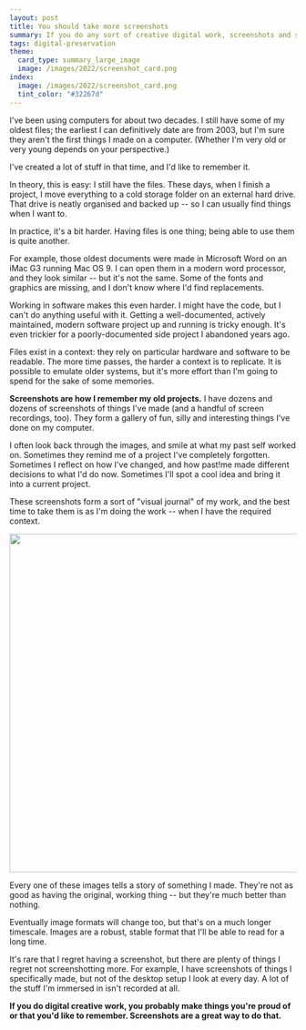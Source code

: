 ```yaml
---
layout: post
title: You should take more screenshots
summary: If you do any sort of creative digital work, screenshots and screen recordings are your best hope of remembering it.
tags: digital-preservation
theme:
  card_type: summary_large_image
  image: /images/2022/screenshot_card.png
index:
  image: /images/2022/screenshot_card.png
  tint_color: "#32267d"
---
```


I've been using computers for about two decades.
I still have some of my oldest files; the earliest I can definitively date are from 2003, but I'm sure they aren't the first things I made on a computer.
(Whether I'm very old or very young depends on your perspective.)

I've created a lot of stuff in that time, and I'd like to remember it.

In theory, this is easy: I still have the files.
These days, when I finish a project, I move everything to a cold storage folder on an external hard drive.
That drive is neatly organised and backed up -- so I can usually find things when I want to.

In practice, it's a bit harder.
Having files is one thing; being able to use them is quite another.

For example, those oldest documents were made in Microsoft Word on an iMac G3 running Mac OS 9.
I can open them in a modern word processor, and they look similar -- but it's not the same.
Some of the fonts and graphics are missing, and I don't know where I'd find replacements.

Working in software makes this even harder.
I might have the code, but I can't do anything useful with it.
Getting a well-documented, actively maintained, modern software project up and running is tricky enough.
It's even trickier for a poorly-documented side project I abandoned years ago.

Files exist in a context: they rely on particular hardware and software to be readable.
The more time passes, the harder a context is to replicate.
It is possible to emulate older systems, but it's more effort than I'm going to spend for the sake of some memories.

**Screenshots are how I remember my old projects.**
I have dozens and dozens of screenshots of things I've made (and a handful of screen recordings, too).
They form a gallery of fun, silly and interesting things I've done on my computer.

I often look back through the images, and smile at what my past self worked on.
Sometimes they remind me of a project I've completely forgotten.
Sometimes I reflect on how I've changed, and how past!me made different decisions to what I'd do now.
Sometimes I'll spot a cool idea and bring it into a current project.

These screenshots form a sort of "visual journal" of my work, and the best time to take them is as I'm doing the work -- when I have the required context.

<img src="/images/2022/screenshots_thumbnails.png" style="width: 595px;">

Every one of these images tells a story of something I made.
They're not as good as having the original, working thing -- but they're much better than nothing.

Eventually image formats will change too, but that's on a much longer timescale.
Images are a robust, stable format that I'll be able to read for a long time.

It's rare that I regret having a screenshot, but there are plenty of things I regret not screenshotting more.
For example, I have screenshots of things I specifically made, but not of the desktop setup I look at every day.
A lot of the stuff I'm immersed in isn't recorded at all.

**If you do digital creative work, you probably make things you're proud of or that you'd like to remember. Screenshots are a great way to do that.**
